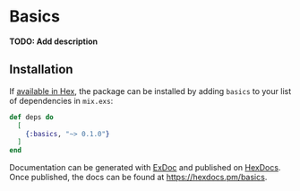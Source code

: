 # Basics

**TODO: Add description**

## Installation

If [available in Hex](https://hex.pm/docs/publish), the package can be installed
by adding `basics` to your list of dependencies in `mix.exs`:

```elixir
def deps do
  [
    {:basics, "~> 0.1.0"}
  ]
end
```

Documentation can be generated with [ExDoc](https://github.com/elixir-lang/ex_doc)
and published on [HexDocs](https://hexdocs.pm). Once published, the docs can
be found at <https://hexdocs.pm/basics>.

